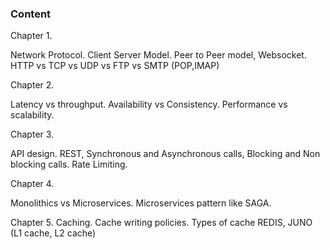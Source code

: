 ### Content

Chapter 1.

Network Protocol.
Client Server Model.
Peer to Peer model, Websocket.
HTTP vs TCP vs UDP vs FTP vs SMTP (POP,IMAP)

Chapter 2.

Latency vs throughput.
Availability vs Consistency.
Performance vs scalability.

Chapter 3.

API design.
REST, Synchronous and Asynchronous calls, Blocking and Non blocking calls.
Rate Limiting.

Chapter 4.

Monolithics vs Microservices.
Microservices pattern like SAGA.

Chapter 5.
Caching.
Cache writing policies.
Types of cache REDIS, JUNO (L1 cache, L2 cache)
